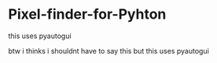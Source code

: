 # Pixel-finder-for-Pyhton
this uses pyautogui

btw i thinks i shouldnt have to say this but this uses pyautogui

